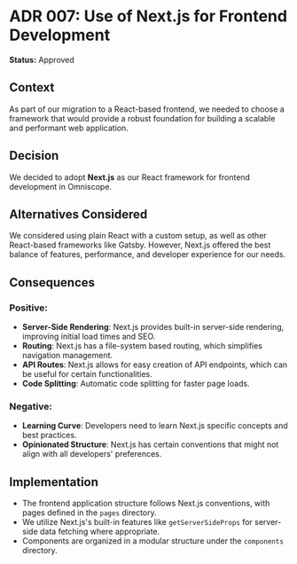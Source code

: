 # ADR 007: Use of Next.js for Frontend Development

**Status:** Approved

## Context
As part of our migration to a React-based frontend, we needed to choose a framework that would provide a robust foundation for building a scalable and performant web application.

## Decision
We decided to adopt **Next.js** as our React framework for frontend development in Omniscope.

## Alternatives Considered
We considered using plain React with a custom setup, as well as other React-based frameworks like Gatsby. However, Next.js offered the best balance of features, performance, and developer experience for our needs.

## Consequences
### Positive:
- **Server-Side Rendering**: Next.js provides built-in server-side rendering, improving initial load times and SEO.
- **Routing**: Next.js has a file-system based routing, which simplifies navigation management.
- **API Routes**: Next.js allows for easy creation of API endpoints, which can be useful for certain functionalities.
- **Code Splitting**: Automatic code splitting for faster page loads.

### Negative:
- **Learning Curve**: Developers need to learn Next.js specific concepts and best practices.
- **Opinionated Structure**: Next.js has certain conventions that might not align with all developers' preferences.

## Implementation
- The frontend application structure follows Next.js conventions, with pages defined in the `pages` directory.
- We utilize Next.js's built-in features like `getServerSideProps` for server-side data fetching where appropriate.
- Components are organized in a modular structure under the `components` directory.